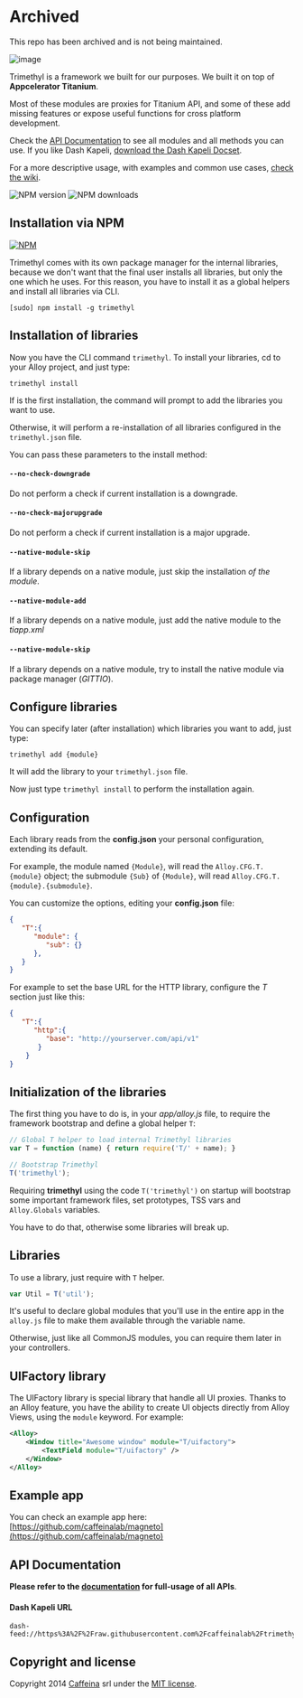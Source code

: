 # Archived

This repo has been archived and is not being maintained.


![image](logo.jpg)

Trimethyl is a framework we built for our purposes. We built it on top of **Appcelerator Titanium**.

Most of these modules are proxies for Titanium API, and some of these add missing features or expose useful functions for cross platform development.

Check the [API Documentation](http://trimethyl.github.io/trimethyl) to see all modules and all methods you can use. If you like Dash Kapeli, [download the Dash Kapeli Docset](https://github.com/trimethyl/trimethyl/blob/master/docset/Trimethyl.tgz?raw=1).

For a more descriptive usage, with examples and common use cases, [check the wiki](https://github.com/trimethyl/trimethyl/wiki).

![NPM version](https://img.shields.io/npm/dm/trimethyl.svg)
![NPM downloads](https://img.shields.io/npm/dt/trimethyl.svg)

## Installation via NPM

[![NPM](https://nodei.co/npm/trimethyl.png)](https://npmjs.org/package/trimethyl)

Trimethyl comes with its own package manager for the internal libraries, because we don't want that the final user installs all libraries, but only the one which he uses. For this reason, you have to install it as a global helpers and install all libraries via CLI.

```
[sudo] npm install -g trimethyl
```

## Installation of libraries

Now you have the CLI command `trimethyl`. To install your libraries, cd to your Alloy project, and just type:

```
trimethyl install
```

If is the first installation, the command will prompt to add the libraries you want to use. 

Otherwise, it will perform a re-installation of all libraries configured in the `trimethyl.json` file.

You can pass these parameters to the install method:

#### `--no-check-downgrade`

Do not perform a check if current installation is a downgrade.

#### `--no-check-majorupgrade`

Do not perform a check if current installation is a major upgrade.

#### `--native-module-skip`

If a library depends on a native module, just skip the installation *of the module*.

#### `--native-module-add`

If a library depends on a native module, just add the native module to the *tiapp.xml*

#### `--native-module-skip`

If a library depends on a native module, try to install the native module via package manager (*GITTIO*).

## Configure libraries

You can specify later (after installation) which libraries you want to add, just type:

```
trimethyl add {module}
```

It will add the library to your `trimethyl.json` file.

Now just type `trimethyl install` to perform the installation again.

## Configuration

Each library reads from the **config.json** your personal configuration, extending its default.

For example, the module named `{Module}`, will read the `Alloy.CFG.T.{module}` object; the submodule `{Sub}` of `{Module}`, will read `Alloy.CFG.T.{module}.{submodule}`.

You can customize the options, editing your **config.json** file:

```json
{
   "T":{
      "module": {
         "sub": {}
      },
   }
}
```

For example to set the base URL for the HTTP library, configure the *T* section just like this:

```json
{
   "T":{
      "http":{
         "base": "http://yourserver.com/api/v1"
       }
    }
}
```

## Initialization of the libraries

The first thing you have to do is, in your *app/alloy.js* file, to require the framework bootstrap and define a global helper `T`:

```javascript
// Global T helper to load internal Trimethyl libraries
var T = function (name) { return require('T/' + name); }

// Bootstrap Trimethyl
T('trimethyl');
```

Requiring **trimethyl** using the code `T('trimethyl')` on startup will bootstrap some important framework files, set prototypes, TSS vars and `Alloy.Globals` variables.

You have to do that, otherwise some libraries will break up.

## Libraries

To use a library, just require with `T` helper.

```javascript
var Util = T('util');
```

It's useful to declare global modules that you'll use in the entire app in the `alloy.js` file to make them available through the variable name.

Otherwise, just like all CommonJS modules, you can require them later in your controllers.

## UIFactory library

The UIFactory library is special library that handle all UI proxies. Thanks to an Alloy feature, you have the ability to create UI objects directly from Alloy Views, using the `module` keyword. For example:

```xml
<Alloy>
	<Window title="Awesome window" module="T/uifactory">
		<TextField module="T/uifactory" />
	</Window>
</Alloy>
```

## Example app

You can check an example app here: [https://github.com/caffeinalab/magneto](https://github.com/caffeinalab/magneto)

## API Documentation

**Please refer to the [documentation](http://trimethyl.github.io/trimethyl) for full-usage of all APIs**.

#### Dash Kapeli URL

```
dash-feed://https%3A%2F%2Fraw.githubusercontent.com%2Fcaffeinalab%2Ftrimethyl%2Fmaster%2Fdocset%2FTrimethyl.xml
```

## Copyright and license

Copyright 2014 [Caffeina](http://caffeina.co) srl under the [MIT license](LICENSE).
